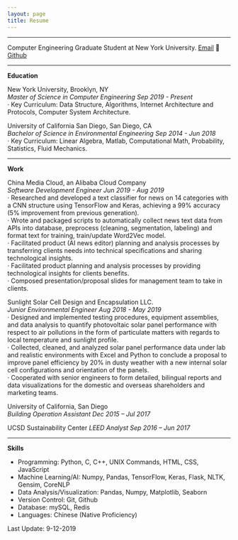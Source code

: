 ```yaml
---
layout: page
title: Resume
---
```


***
Computer Engineering Graduate Student at New York University.
[Email](mailto:zibozhang@nyu.edu) 􏰂 [Github](https://tonyzhang95.github.io)

***

__Education__

New York University, Brooklyn, NY  
_Master of Science in Computer Engineering  Sep 2019 - Present_  
· Key Curriculum: Data Structure, Algorithms, Internet Architecture and Protocols, Computer System Architecture.

University of California San Diego, San Diego, CA  
_Bachelor of Science in Environmental Engineering Sep 2014 - Jun 2018_  
· Key Curriculum: Linear Algebra, Matlab, Computational Math, Probability, Statistics, Fluid Mechanics.

***

__Work__

China Media Cloud, an Alibaba Cloud Company  
_Software Development Engineer Jun 2019 - Aug 2019_  
· Researched and developed a text classifier for news on 14 categories with a CNN structure using TensorFlow and Keras, achieving a 99% accuracy (5% improvement from previous generation).  
· Wrote and packaged scripts to automatically collect news text data from APIs into database, preprocess (cleaning, segmentation, labeling) and format text for training, train/update Word2Vec model.  
· Facilitated product (AI news editor) planning and analysis processes by transferring clients needs into technical specifications and sharing technological insights.  
· Facilitated product planning and analysis processes by providing technological insights for clients benefits.  
· Composed presentation/proposal slides for management team to take in clients.  

Sunlight Solar Cell Design and Encapsulation LLC.  
_Junior Environmental Engineer Aug 2018 - May 2019_  
· Designed and implemented testing procedures, equipment assemblies, and data analysis to quantify photovoltaic solar panel performance with respect to air pollutions in the form of particulate matters with regards to local temperature and sunlight profile.  
· Collected, cleaned, and analyzed solar panel performance data under lab and realistic environments with Excel and Python to conclude a proposal to improve panel efficiency by 20% in dusty weather with a new internal solar cell configurations and orientation of the panels.  
· Cooperated with senior engineers to form detailed, bilingual reports and data visualizations for the domestic and overseas shareholders and marketing teams.  

University of California, San Diego  
_Building Operation Assistant Dec 2015 – Jul 2017_  

UCSD Sustainability Center
_LEED Analyst Sep 2016 – Jun 2017_


***

__Skills__

* Programming: Python, C, C++, UNIX Commands, HTML, CSS, JavaScript  
* Machine Learning/AI: Numpy, Pandas, TensorFlow, Keras, Flask, NLTK, Gensim, CoreNLP  
* Data Analysis/Visualization: Pandas, Numpy, Matplotlib, Seaborn  
* Version Control: Git, Github
* Database: mySQL, Redis  
* Languages: Chinese (Native Proficiency)  



Last Update: 9-12-2019  
